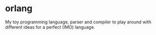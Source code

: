 # orlang
My toy programming language, parser and compiler to play around with different ideas for a perfect (IMO) language.
